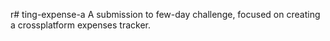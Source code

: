 r# ting-expense-a
A submission to few-day challenge, focused on creating a crossplatform expenses tracker.
